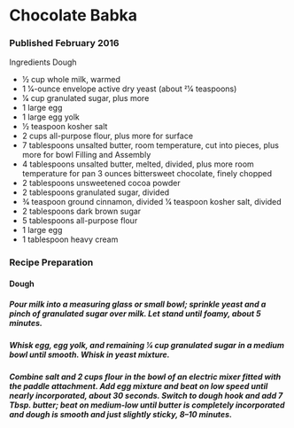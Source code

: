 # Chocolate Babka
### Published February 2016
Ingredients Dough
* 1⁄2 cup whole milk, warmed
* 1 1⁄4-ounce envelope active dry yeast (about 21⁄4 teaspoons)
* 1⁄4 cup granulated sugar, plus more
* 1 large egg
* 1 large egg yolk
* 1⁄2 teaspoon kosher salt
* 2 cups all-purpose flour, plus more for surface
* 7 tablespoons unsalted butter, room temperature, cut into pieces, plus more for bowl
Filling and Assembly
* 4 tablespoons unsalted butter, melted, divided, plus more room temperature for pan 3 ounces bittersweet chocolate, finely chopped
* 2 tablespoons unsweetened cocoa powder
* 2 tablespoons granulated sugar, divided
* 3⁄4 teaspoon ground cinnamon, divided 1⁄4 teaspoon kosher salt, divided
* 2 tablespoons dark brown sugar
* 5 tablespoons all-purpose flour
* 1 large egg
* 1 tablespoon heavy cream
### Recipe Preparation
#### Dough
##### Pour milk into a measuring glass or small bowl; sprinkle yeast and a pinch of granulated sugar over milk. Let stand until foamy, about 5 minutes.
##### Whisk egg, egg yolk, and remaining 1⁄4 cup granulated sugar in a medium bowl until smooth. Whisk in yeast mixture.
##### Combine salt and 2 cups flour in the bowl of an electric mixer fitted with the paddle attachment. Add egg mixture and beat on low speed until nearly incorporated, about 30 seconds. Switch to dough hook and add 7 Tbsp. butter; beat on medium-low until butter is completely incorporated and dough is smooth and just slightly sticky, 8–10 minutes.
